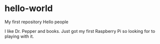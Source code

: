# hello-world
My first repository
Hello people

I like Dr. Pepper and books. Just got my first Raspberry Pi so looking for to playing with it. 
